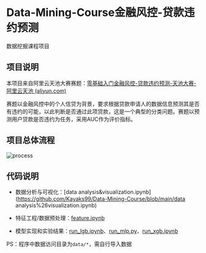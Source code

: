 # Data-Mining-Course金融风控-贷款违约预测

数据挖掘课程项目

## 项目说明

本项目来自阿里云天池大赛赛题：[零基础入门金融风控-贷款违约预测-天池大赛-阿里云天池 (aliyun.com)](https://tianchi.aliyun.com/competition/entrance/531830/information)

赛题以金融风控中的个人信贷为背景，要求根据贷款申请人的数据信息预测其是否有违约的可能，以此判断是否通过此项贷款，这是一个典型的分类问题。赛题以预测用户贷款是否违约为任务，采用AUC作为评价指标。

## 项目总体流程

![process](F:\Jupyter_notebookProjects\Data-Mining-Course\pictures\process.png)

## 代码说明

- 数据分析与可视化：[data analysis&visualization.ipynb](https://github.com/Kayaks99/Data-Mining-Course/blob/main/data analysis%26visualization.ipynb)

- 特征工程/数据预处理：[feature.ipynb](https://github.com/Kayaks99/Data-Mining-Course/blob/main/feature.ipynb)
- 模型实现和实验结果：[run_lgb.ipynb](https://github.com/Kayaks99/Data-Mining-Course/blob/main/run_lgb.ipynb)、[run_mlp.py](https://github.com/Kayaks99/Data-Mining-Course/blob/main/run_mlp.py)、[run_xgb.ipynb](https://github.com/Kayaks99/Data-Mining-Course/blob/main/run_xgb.ipynb)

PS：程序中数据访问目录为`data/*`，需自行导入数据

